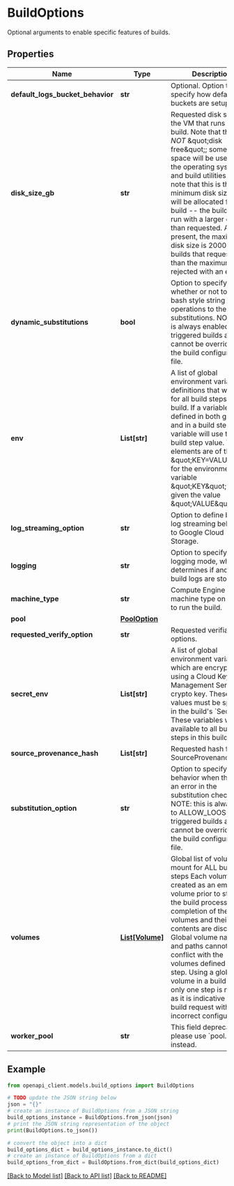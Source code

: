 # BuildOptions

Optional arguments to enable specific features of builds.

## Properties

Name | Type | Description | Notes
------------ | ------------- | ------------- | -------------
**default_logs_bucket_behavior** | **str** | Optional. Option to specify how default logs buckets are setup. | [optional] 
**disk_size_gb** | **str** | Requested disk size for the VM that runs the build. Note that this is *NOT* \&quot;disk free\&quot;; some of the space will be used by the operating system and build utilities. Also note that this is the minimum disk size that will be allocated for the build -- the build may run with a larger disk than requested. At present, the maximum disk size is 2000GB; builds that request more than the maximum are rejected with an error. | [optional] 
**dynamic_substitutions** | **bool** | Option to specify whether or not to apply bash style string operations to the substitutions. NOTE: this is always enabled for triggered builds and cannot be overridden in the build configuration file. | [optional] 
**env** | **List[str]** | A list of global environment variable definitions that will exist for all build steps in this build. If a variable is defined in both globally and in a build step, the variable will use the build step value. The elements are of the form \&quot;KEY&#x3D;VALUE\&quot; for the environment variable \&quot;KEY\&quot; being given the value \&quot;VALUE\&quot;. | [optional] 
**log_streaming_option** | **str** | Option to define build log streaming behavior to Google Cloud Storage. | [optional] 
**logging** | **str** | Option to specify the logging mode, which determines if and where build logs are stored. | [optional] 
**machine_type** | **str** | Compute Engine machine type on which to run the build. | [optional] 
**pool** | [**PoolOption**](PoolOption.md) |  | [optional] 
**requested_verify_option** | **str** | Requested verifiability options. | [optional] 
**secret_env** | **List[str]** | A list of global environment variables, which are encrypted using a Cloud Key Management Service crypto key. These values must be specified in the build&#39;s &#x60;Secret&#x60;. These variables will be available to all build steps in this build. | [optional] 
**source_provenance_hash** | **List[str]** | Requested hash for SourceProvenance. | [optional] 
**substitution_option** | **str** | Option to specify behavior when there is an error in the substitution checks. NOTE: this is always set to ALLOW_LOOSE for triggered builds and cannot be overridden in the build configuration file. | [optional] 
**volumes** | [**List[Volume]**](Volume.md) | Global list of volumes to mount for ALL build steps Each volume is created as an empty volume prior to starting the build process. Upon completion of the build, volumes and their contents are discarded. Global volume names and paths cannot conflict with the volumes defined a build step. Using a global volume in a build with only one step is not valid as it is indicative of a build request with an incorrect configuration. | [optional] 
**worker_pool** | **str** | This field deprecated; please use &#x60;pool.name&#x60; instead. | [optional] 

## Example

```python
from openapi_client.models.build_options import BuildOptions

# TODO update the JSON string below
json = "{}"
# create an instance of BuildOptions from a JSON string
build_options_instance = BuildOptions.from_json(json)
# print the JSON string representation of the object
print(BuildOptions.to_json())

# convert the object into a dict
build_options_dict = build_options_instance.to_dict()
# create an instance of BuildOptions from a dict
build_options_from_dict = BuildOptions.from_dict(build_options_dict)
```
[[Back to Model list]](../README.md#documentation-for-models) [[Back to API list]](../README.md#documentation-for-api-endpoints) [[Back to README]](../README.md)


